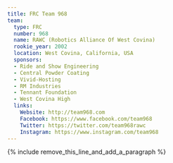 ```yaml
---
title: FRC Team 968
team:
  type: FRC
  number: 968
  name: RAWC (Robotics Alliance Of West Covina)
  rookie_year: 2002
  location: West Covina, California, USA
  sponsors:
  - Ride and Show Engineering
  - Central Powder Coating
  - Vivid-Hosting
  - RM Industries
  - Tennant Foundation
  - West Covina High
  links:
    Website: http://team968.com
    Facebook: https://www.facebook.com/team968
    Twitter: https://twitter.com/team968rawc
    Instagram: https://www.instagram.com/team968
---
```


{% include remove_this_line_and_add_a_paragraph %}